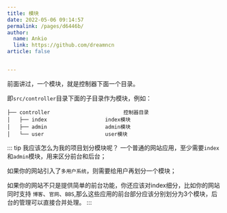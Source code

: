 ```yaml
---
title: 模块
date: 2022-05-06 09:14:57
permalink: /pages/d6446b/
author: 
  name: Ankio
  link: https://github.com/dreamncn
article: false


---
```


前面讲过，一个模块，就是控制器下面一个目录。

即`src/controller`目录下面的子目录作为模块，例如：

```
├── controller                        控制器目录
│   ├── index                   index模块
│   ├── admin                   admin模块
│   └── user                    user模块
```

::: tip 我应该怎么为我的项目划分模块呢？
一个普通的网站应用，至少需要`index`和`admin`模块，用来区分前台和后台；

如果你的网站引入了`多用户系统`，则需要给用户再划分一个模块；

如果你的网站不只是提供简单的前台功能，你还应该对index细分，比如你的网站同时支持 `博客`、`官网`、`BBS`,那么这些应用的前台部分应该分别划分为3个模块，后台的管理可以直接合并处理。
:::